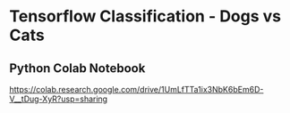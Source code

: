 # Tensorflow Classification - Dogs vs Cats

## Python Colab Notebook

https://colab.research.google.com/drive/1UmLfTTa1ix3NbK6bEm6D-V__tDug-XyR?usp=sharing
